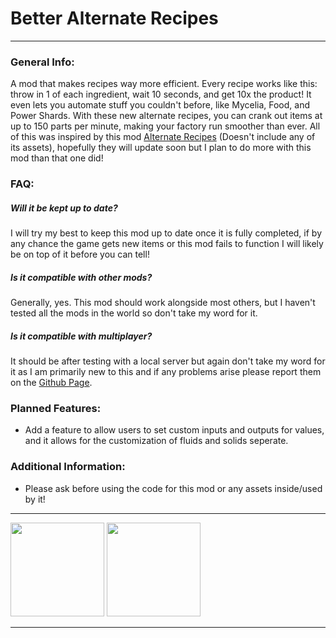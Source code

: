 # Better Alternate Recipes 
---
### General Info:
A mod that makes recipes way more efficient. Every recipe works like this: throw in 1 of each ingredient, wait 10 seconds, and get 10x the product! It even lets you automate stuff you couldn't before, like Mycelia, Food, and Power Shards. With these new alternate recipes, you can crank out items at up to 150 parts per minute, making your factory run smoother than ever. All of this was inspired by this mod [Alternate Recipes](https://ficsit.app/mod/AlternateRecipes) (Doesn't include any of its assets), hopefully they will update soon but I plan to do more with this mod than that one did!

### FAQ:
##### Will it be kept up to date?
 I will try my best to keep this mod up to date once it is fully completed, if by any chance the game gets new items or this mod fails to function I will likely be on top of it before you can tell!

##### Is it compatible with other mods?
Generally, yes. This mod should work alongside most others, but I haven't tested all the mods in the world so don't take my word for it.

##### Is it compatible with multiplayer?
It should be after testing with a local server but again don't take my word for it as I am primarily new to this and if any problems arise please report them on the [Github Page](https://github.com/TheFarawayDev/Satisfactory-Mods/issues/new?assignees=TheFarawayDev&labels=bug&projects=&template=bug_report.md&title=).

### Planned Features:
- Add a feature to allow users to set custom inputs and outputs for values, and it allows for the customization of fluids and solids seperate.

### Additional Information:
- Please ask before using the code for this mod or any assets inside/used by it!
---
<img src="https://github.com/TheFarawayDev/Better_Recipes_x10/blob/main/Images/Multiplayer.png?raw=true" width="150"> <img src="https://github.com/TheFarawayDev/Better_Recipes_x10/blob/main/Images/Version_Compatibility.png?raw=true" width="150">

---
